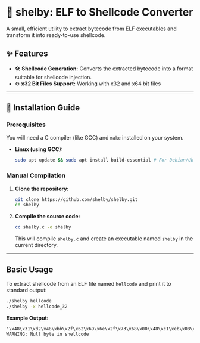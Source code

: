 # 🐚 shelby: ELF to Shellcode Converter
A small, efficient utility to extract bytecode from ELF executables and transform it into ready-to-use shellcode.



## ✨ Features

*   🛠️ **Shellcode Generation:** Converts the extracted bytecode into a format suitable for shellcode injection.
*   ⚙️ **x32 Bit Files Support:** Working with x32 and x64 bit files
---


## 🚀 Installation Guide

### Prerequisites

You will need a C compiler (like GCC) and `make` installed on your system.

*   **Linux (using GCC):**
    ```bash
    sudo apt update && sudo apt install build-essential # For Debian/Ubuntu
    ```

### Manual Compilation

1.  **Clone the repository:**
    ```bash
    git clone https://github.com/shelby/shelby.git
    cd shelby
    ```

2.  **Compile the source code:**
    ```bash
    cc shelby.c -o shelby
    ```
    This will compile `shelby.c` and create an executable named `shelby` in the current directory.

---


## Basic Usage

To extract shellcode from an ELF file named `hellcode` and print it to standard output:

```bash
./shelby hellcode
./shelby -x hellcode_32
```

**Example Output:**

```
"\x48\x31\xd2\x48\xbb\x2f\x62\x69\x6e\x2f\x73\x68\x00\x48\xc1\xeb\x08\x53\x48\x89\xe7\x50\x57\x48\x89\xe6\xb0\x3b\x0f\x05"
WARNING: Null byte in shellcode
```
